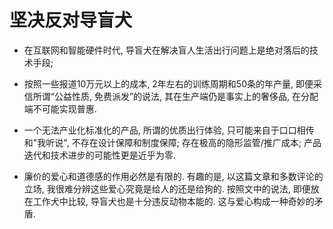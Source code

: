 # 坚决反对导盲犬

* 在互联网和智能硬件时代,  导盲犬在解决盲人生活出行问题上是绝对落后的技术手段;

* 按照一些报道10万元以上的成本, 2年左右的训练周期和50条的年产量, 即便采信所谓“公益性质, 免费派发”的说法, 其在生产端仍是事实上的奢侈品, 在分配端不可能实现普惠.

* 一个无法产业化标准化的产品, 所谓的优质出行体验, 只可能来自于口口相传和"我听说", 不存在设计保障和制度保障; 存在极高的隐形监管/推广成本; 产品迭代和技术进步的可能性更是近乎为零.

* 廉价的爱心和道德感的作用必然是有限的. 有趣的是, 以这篇文章和多数评论的立场, 我很难分辨这些爱心究竟是给人的还是给狗的. 按照文中的说法, 即便放在工作犬中比较, 导盲犬也是十分违反动物本能的. 这与爱心构成一种奇妙的矛盾.
